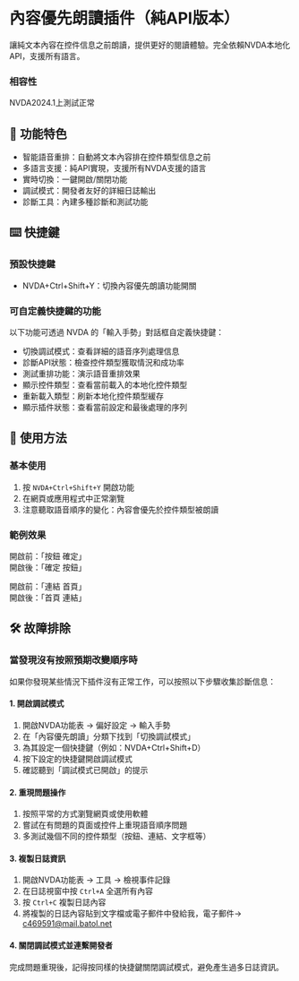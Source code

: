 
# 內容優先朗讀插件（純API版本）

讓純文本內容在控件信息之前朗讀，提供更好的閱讀體驗。完全依賴NVDA本地化API，支援所有語言。

### 相容性

NVDA2024.1上測試正常

## 🚀 功能特色

* 智能語音重排：自動將文本內容排在控件類型信息之前
* 多語言支援：純API實現，支援所有NVDA支援的語言
* 實時切換：一鍵開啟/關閉功能
* 調試模式：開發者友好的詳細日誌輸出
* 診斷工具：內建多種診斷和測試功能

## ⌨️ 快捷鍵

### 預設快捷鍵

* NVDA+Ctrl+Shift+Y：切換內容優先朗讀功能開關

### 可自定義快捷鍵的功能

以下功能可透過 NVDA 的「輸入手勢」對話框自定義快捷鍵：

* 切換調試模式：查看詳細的語音序列處理信息
* 診斷API狀態：檢查控件類型獲取情況和成功率
* 測試重排功能：演示語音重排效果
* 顯示控件類型：查看當前載入的本地化控件類型
* 重新載入類型：刷新本地化控件類型緩存
* 顯示插件狀態：查看當前設定和最後處理的序列

## 🔧 使用方法

### 基本使用

1. 按 `NVDA+Ctrl+Shift+Y` 開啟功能
1. 在網頁或應用程式中正常瀏覽
1. 注意聽取語音順序的變化：內容會優先於控件類型被朗讀

### 範例效果

開啟前：「按鈕 確定」  
開啟後：「確定 按鈕」

開啟前：「連結 首頁」  
開啟後：「首頁 連結」

## 🛠️ 故障排除

### 當發現沒有按照預期改變順序時

如果你發現某些情況下插件沒有正常工作，可以按照以下步驟收集診斷信息：

#### 1. 開啟調試模式

1. 開啟NVDA功能表 → 偏好設定 → 輸入手勢
1. 在「內容優先朗讀」分類下找到「切換調試模式」
1. 為其設定一個快捷鍵（例如：NVDA+Ctrl+Shift+D）
1. 按下設定的快捷鍵開啟調試模式
1. 確認聽到「調試模式已開啟」的提示

#### 2. 重現問題操作

1. 按照平常的方式瀏覽網頁或使用軟體
1. 嘗試在有問題的頁面或控件上重現語音順序問題
1. 多測試幾個不同的控件類型（按鈕、連結、文字框等）

#### 3. 複製日誌資訊

1. 開啟NVDA功能表 → 工具 → 檢視事件記錄
1. 在日誌視窗中按 `Ctrl+A` 全選所有內容
1. 按 `Ctrl+C` 複製日誌內容
1. 將複製的日誌內容貼到文字檔或電子郵件中發給我，電子郵件→
c469591@mail.batol.net

#### 4. 關閉調試模式並連繫開發者

完成問題重現後，記得按同樣的快捷鍵關閉調試模式，避免產生過多日誌資訊。


